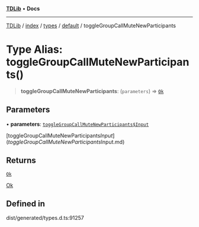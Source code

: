 [**TDLib**](../../../../../../README.md) • **Docs**

***

[TDLib](../../../../../../modules.md) / [index](../../../../../README.md) / [types](../../../README.md) / [default](../README.md) / toggleGroupCallMuteNewParticipants

# Type Alias: toggleGroupCallMuteNewParticipants()

> **toggleGroupCallMuteNewParticipants**: (`parameters`) => [`Ok`](Ok.md)

## Parameters

• **parameters**: [`toggleGroupCallMuteNewParticipants$Input`](toggleGroupCallMuteNewParticipants$Input.md)

[toggleGroupCallMuteNewParticipants$Input](toggleGroupCallMuteNewParticipants$Input.md)

## Returns

[`Ok`](Ok.md)

[Ok](Ok.md)

## Defined in

dist/generated/types.d.ts:91257
